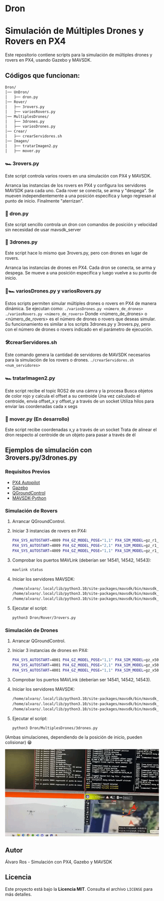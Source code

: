 # Dron
# Simulación de Múltiples Drones y Rovers en PX4

Este repositorio contiene scripts para la simulación de múltiples drones y rovers en PX4, usando Gazebo y MAVSDK.

## Códigos que funcionan:

```
Dron/
│── UnDron/
│   ├── dron.py
│── Rover/
│   ├── 3rovers.py
│   ├── variosRovers.py
│── MultiplesDrones/
│   ├── 3drones.py
│   ├── variosDrones.py
│── Crear/
│   ├── crearServidores.sh
│── Imagen/
│   ├── tratarImagen2.py
│   ├── mover.py
```
### 🏎️ 3rovers.py
Este script controla varios rovers en una simulación con PX4 y MAVSDK.

Arranca las instancias de los rovers en PX4 y configura los servidores MAVSDK para cada uno.
Cada rover se conecta, se arma y "despega".
Se mueven independientemente a una posición específica y luego regresan al punto de inicio.
Finalmente "aterrizan".

### 🚁 dron.py
Este script sencillo controla un dron con comandos de posición y velocidad sin necesidad de usar mavsdk_server

### 🚁 3drones.py
Este script hace lo mismo que 3rovers.py, pero con drones en lugar de rovers.

Arranca las instancias de drones en PX4.
Cada dron se conecta, se arma y despega.
Se mueve a una posición específica y luego vuelve a su punto de inicio.

### 🚁🏎️ variosDrones.py y variosRovers.py
Estos scripts permiten simular múltiples drones o rovers en PX4 de manera dinámica. Se ejecutan como:
    ```
    ./variosDrones.py <número_de_drones>
    ./variosRovers.py <número_de_rovers>
    ```
Donde <número_de_drones> o <número_de_rovers> es el número de drones o rovers que deseas simular. Su funcionamiento es similar a los scripts 3drones.py y 3rovers.py, pero con el número de drones o rovers indicado en el parámetro de ejecución.


### 🛠️crearServidores.sh
Este comando genera la cantidad de servidores de MAVSDK necesarios para la simulación de los rovers o drones.
    ```
    ./crearServidores.sh <num_servidores>
    ```

### 🏎️ tratarImagen2.py
Este script recibe el topic ROS2 de una cámra y la procesa
Busca objetos de color rojo y calcula el offset a su centroide
Una vez calculado el centroide, envia offset_x y offset_y a través de un socket
Utiliza hilos para enviar las coordenadas cada x segs

### 🚁 mover.py (En desarrollo)
Este script recibe coordenadas x,y a través de un socket
Trata de alinear el dron respecto al centroide de un objeto para pasar a través de él

## Ejemplos de simulación con 3rovers.py/3drones.py
### Requisitos Previos

- [PX4 Autopilot](https://px4.io/)
- [Gazebo](https://gazebosim.org/)
- [QGroundControl](https://qgroundcontrol.com/)
- [MAVSDK-Python](https://mavsdk.mavlink.io/main/en/python/)

### Simulación de Rovers

1. Arrancar QGroundControl.
2. Iniciar 3 instancias de rovers en PX4:

    ```sh
    PX4_SYS_AUTOSTART=4009 PX4_GZ_MODEL_POSE="1,1" PX4_SIM_MODEL=gz_r1_rover ./build/px4_sitl_default/bin/px4 -i 1
    PX4_SYS_AUTOSTART=4009 PX4_GZ_MODEL_POSE="2,1" PX4_SIM_MODEL=gz_r1_rover ./build/px4_sitl_default/bin/px4 -i 2
    PX4_SYS_AUTOSTART=4009 PX4_GZ_MODEL_POSE="1,1" PX4_SIM_MODEL=gz_r1_rover ./build/px4_sitl_default/bin/px4 -i 3
    ```
3. Comprobar los puertos MAVLink (deberían ser 14541, 14542, 14543):

    ```sh
    mavlink status
    ```
4. Iniciar los servidores MAVSDK:

    ```sh
    /home/alvaro/.local/lib/python3.10/site-packages/mavsdk/bin/mavsdk_server -p 50040 udp://:14541
    /home/alvaro/.local/lib/python3.10/site-packages/mavsdk/bin/mavsdk_server -p 50041 udp://:14542
    /home/alvaro/.local/lib/python3.10/site-packages/mavsdk/bin/mavsdk_server -p 50042 udp://:14543
    ```
5. Ejecutar el script:

    ```sh
    python3 Dron/Rover/3rovers.py
    ```

### Simulación de Drones

1. Arrancar QGroundControl.
2. Iniciar 3 instancias de drones en PX4:

    ```sh
    PX4_SYS_AUTOSTART=4001 PX4_GZ_MODEL_POSE="1,1" PX4_SIM_MODEL=gz_x500 ./build/px4_sitl_default/bin/px4 -i 1
    PX4_SYS_AUTOSTART=4001 PX4_GZ_MODEL_POSE="2,1" PX4_SIM_MODEL=gz_x500 ./build/px4_sitl_default/bin/px4 -i 2
    PX4_SYS_AUTOSTART=4001 PX4_GZ_MODEL_POSE="1,1" PX4_SIM_MODEL=gz_x500 ./build/px4_sitl_default/bin/px4 -i 3
    ```
3. Comprobar los puertos MAVLink (deberían ser 14541, 14542, 14543).
4. Iniciar los servidores MAVSDK:

    ```sh
    /home/alvaro/.local/lib/python3.10/site-packages/mavsdk/bin/mavsdk_server -p 50040 udp://:14541
    /home/alvaro/.local/lib/python3.10/site-packages/mavsdk/bin/mavsdk_server -p 50041 udp://:14542
    /home/alvaro/.local/lib/python3.10/site-packages/mavsdk/bin/mavsdk_server -p 50042 udp://:14543
    ```
5. Ejecutar el script:

    ```sh
    python3 Dron/MultiplesDrones/3drones.py
    ```

(Ambas simulaciones, dependiendo de la posición de inicio, pueden colisionar) 😁

![Descripción](Media/1.gif)


## Autor
Álvaro Ros - Simulación con PX4, Gazebo y MAVSDK

## Licencia
Este proyecto está bajo la **Licencia MIT**. Consulta el archivo `LICENSE` para más detalles.
